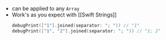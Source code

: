 - can be applied to any `Array`
- Work's as you expect with [[Swift Strings]]
	```swift
	debugPrint(["1"].joined(separator: "; ")) // "1"
	debugPrint(["1", "2"].joined(separator: "; ")) // "1; 2"
	```